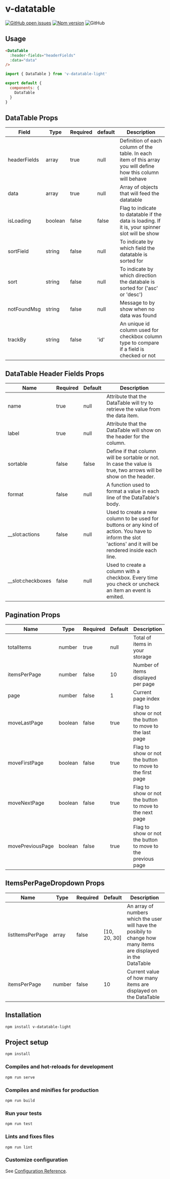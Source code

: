 
# v-datatable
[![GitHub open issues](https://img.shields.io/github/issues/aquilesb/v-datatable.svg)](https://github.com/aquilesb/v-datatable/issues)
[![Npm version](https://img.shields.io/npm/v/v-datatable-light.svg)](https://www.npmjs.com/package/v-datatable-light)
![GitHub](https://img.shields.io/github/license/aquilesb/v-datatable.svg)

## Usage
```HTML
<DataTable
  :header-fields="headerFields"
  :data="data"
/>
```
```javascript
import { DataTable } from 'v-datatable-light'

export default {
  components: {
    DataTable
  }
}
```

## DataTable Props
| Field        | Type    | Required | default | Description                                                                                                    |
|--------------|---------|----------|---------|----------------------------------------------------------------------------------------------------------------|
| headerFields | array   | true     | null    | Definition of each column of the table. In each item of this array you will define how this column will behave |
| data         | array   | true     | null    | Array of objects that will feed the datatable                                                                  |
| isLoading    | boolean | false    | false   | Flag to indicate to datatable if the data is loading. If it is, your spinner slot will be show                 |
| sortField    | string  | false    | null    | To indicate by which field the datatable is sorted for                                                         |
| sort         | string  | false    | null    | To indicate by which direction the databale is sorted for ('asc' or 'desc')                                    |
| notFoundMsg  | string  | false    | null    | Message to by show when no data was found                                                                      |
| trackBy      | string  | false    | 'id'    | An unique id column used for checkbox column type to compare if a field is checked or not                      |



## DataTable Header Fields Props
| Name              | Required | Default | Description                                                                                                                                               |
|-------------------|----------|---------|-----------------------------------------------------------------------------------------------------------------------------------------------------------|
| name              | true     | null    | Attribute that the DataTable will try to retrieve the value from the data item.                                                                           |
| label             | true     | null    | Attribute that the DataTable will show on the header for the column.                                                                                      |
| sortable          | false    | false   | Define if that column will be sortable or not. In case the value is true, two arrows will be show on the header.                                          |
| format            | false    | null    | A function used to format a value in each line of the DataTable's body.                                                                                   |
| __slot:actions    | false    | null    | Used to create a new column to be used for buttons or any kind of action. You have to inform the slot 'actions' and it will be rendered inside each line. |
| __slot:checkboxes | false    | null    | Used to create a column with a checkbox. Every time you check or uncheck an item an event is emited.                                                      |


## Pagination Props
| Name             | Type    | Required | Default | Description                                                 |
|------------------|---------|----------|---------|-------------------------------------------------------------|
| totalItems       | number  | true     | null    | Total of items in your storage                              |
| itemsPerPage     | number  | false    | 10      | Number of items displayed per page                          |
| page             | number  | false    | 1       | Current page index                                          |
| moveLastPage     | boolean | false    | true    | Flag to show or not the button to move to the last page     |
| moveFirstPage    | boolean | false    | true    | Flag to show or not the button to move to the first page    |
| moveNextPage     | boolean | false    | true    | Flag to show or not the button to move to the next page     |
| movePreviousPage | boolean | false    | true    | Flag to show or not the button to move to the previous page |


## ItemsPerPageDropdown Props
| Name             | Type   | Required | Default      | Description                                                                                                       |
|------------------|--------|----------|--------------|-------------------------------------------------------------------------------------------------------------------|
| listItemsPerPage | array  | false    | [10, 20, 30] | An array of numbers which the user will have the posibily to change how many items are displayed in the DataTable |
| itemsPerPage     | number | false    | 10           | Current value of how many items are displayed on the DataTable                                                    |


## Installation
```
npm install v-datatable-light
```

## Project setup
```
npm install
```

### Compiles and hot-reloads for development
```
npm run serve
```

### Compiles and minifies for production
```
npm run build
```

### Run your tests
```
npm run test
```

### Lints and fixes files
```
npm run lint
```

### Customize configuration
See [Configuration Reference](https://cli.vuejs.org/config/).
